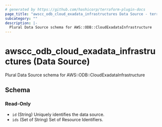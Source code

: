 ```yaml
---
# generated by https://github.com/hashicorp/terraform-plugin-docs
page_title: "awscc_odb_cloud_exadata_infrastructures Data Source - terraform-provider-awscc"
subcategory: ""
description: |-
  Plural Data Source schema for AWS::ODB::CloudExadataInfrastructure
---
```


# awscc_odb_cloud_exadata_infrastructures (Data Source)

Plural Data Source schema for AWS::ODB::CloudExadataInfrastructure



<!-- schema generated by tfplugindocs -->
## Schema

### Read-Only

- `id` (String) Uniquely identifies the data source.
- `ids` (Set of String) Set of Resource Identifiers.
